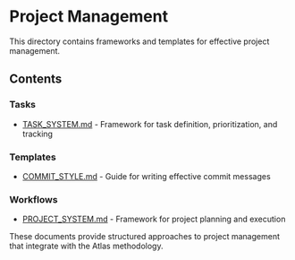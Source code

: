 # Project Management

This directory contains frameworks and templates for effective project management.

## Contents

### Tasks

- [TASK_SYSTEM.md](./tasks/TASK_SYSTEM.md) - Framework for task definition, prioritization, and tracking

### Templates

- [COMMIT_STYLE.md](./templates/COMMIT_STYLE.md) - Guide for writing effective commit messages

### Workflows

- [PROJECT_SYSTEM.md](./workflows/PROJECT_SYSTEM.md) - Framework for project planning and execution

These documents provide structured approaches to project management that integrate with the Atlas methodology.
